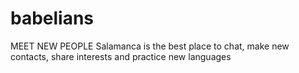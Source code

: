# babelians
MEET NEW PEOPLE Salamanca is the best place to chat, make new contacts, share interests and practice new languages
